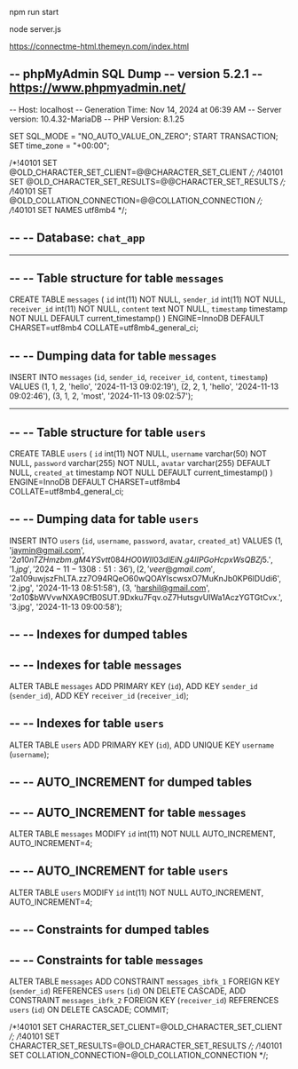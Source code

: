 <!-- React Js Start Project -->
npm run start

<!-- Node Js Start Project -->
node server.js

<!-- Template Link -->
https://connectme-html.themeyn.com/index.html

<!-- SQl Query -->
-- phpMyAdmin SQL Dump
-- version 5.2.1
-- https://www.phpmyadmin.net/
--
-- Host: localhost
-- Generation Time: Nov 14, 2024 at 06:39 AM
-- Server version: 10.4.32-MariaDB
-- PHP Version: 8.1.25

SET SQL_MODE = "NO_AUTO_VALUE_ON_ZERO";
START TRANSACTION;
SET time_zone = "+00:00";


/*!40101 SET @OLD_CHARACTER_SET_CLIENT=@@CHARACTER_SET_CLIENT */;
/*!40101 SET @OLD_CHARACTER_SET_RESULTS=@@CHARACTER_SET_RESULTS */;
/*!40101 SET @OLD_COLLATION_CONNECTION=@@COLLATION_CONNECTION */;
/*!40101 SET NAMES utf8mb4 */;

--
-- Database: `chat_app`
--

-- --------------------------------------------------------

--
-- Table structure for table `messages`
--

CREATE TABLE `messages` (
  `id` int(11) NOT NULL,
  `sender_id` int(11) NOT NULL,
  `receiver_id` int(11) NOT NULL,
  `content` text NOT NULL,
  `timestamp` timestamp NOT NULL DEFAULT current_timestamp()
) ENGINE=InnoDB DEFAULT CHARSET=utf8mb4 COLLATE=utf8mb4_general_ci;

--
-- Dumping data for table `messages`
--

INSERT INTO `messages` (`id`, `sender_id`, `receiver_id`, `content`, `timestamp`) VALUES
(1, 1, 2, 'hello', '2024-11-13 09:02:19'),
(2, 2, 1, 'hello', '2024-11-13 09:02:46'),
(3, 1, 2, 'most', '2024-11-13 09:02:57');

-- --------------------------------------------------------

--
-- Table structure for table `users`
--

CREATE TABLE `users` (
  `id` int(11) NOT NULL,
  `username` varchar(50) NOT NULL,
  `password` varchar(255) NOT NULL,
  `avatar` varchar(255) DEFAULT NULL,
  `created_at` timestamp NOT NULL DEFAULT current_timestamp()
) ENGINE=InnoDB DEFAULT CHARSET=utf8mb4 COLLATE=utf8mb4_general_ci;

--
-- Dumping data for table `users`
--

INSERT INTO `users` (`id`, `username`, `password`, `avatar`, `created_at`) VALUES
(1, 'jaymin@gmail.com', '$2a$10$nTZHmzbm.gM4YSvtt084HO0WII03dlEiN.g4IIPGoHcpxWsQBZj5.', '1.jpg', '2024-11-13 08:51:36'),
(2, 'veer@gmail.com', '$2a$10$9uwjszFhLTA.zz7O94RQeO60wQOAYIscwsxO7MuKnJb0KP6lDUdi6', '2.jpg', '2024-11-13 08:51:58'),
(3, 'harshil@gmail.com', '$2a$10$bWVvwNXA9CfB0SUT.9Dxku7Fqv.oZ7HutsgvUlWa1AczYGTGtCvx.', '3.jpg', '2024-11-13 09:00:58');

--
-- Indexes for dumped tables
--

--
-- Indexes for table `messages`
--
ALTER TABLE `messages`
  ADD PRIMARY KEY (`id`),
  ADD KEY `sender_id` (`sender_id`),
  ADD KEY `receiver_id` (`receiver_id`);

--
-- Indexes for table `users`
--
ALTER TABLE `users`
  ADD PRIMARY KEY (`id`),
  ADD UNIQUE KEY `username` (`username`);

--
-- AUTO_INCREMENT for dumped tables
--

--
-- AUTO_INCREMENT for table `messages`
--
ALTER TABLE `messages`
  MODIFY `id` int(11) NOT NULL AUTO_INCREMENT, AUTO_INCREMENT=4;

--
-- AUTO_INCREMENT for table `users`
--
ALTER TABLE `users`
  MODIFY `id` int(11) NOT NULL AUTO_INCREMENT, AUTO_INCREMENT=4;

--
-- Constraints for dumped tables
--

--
-- Constraints for table `messages`
--
ALTER TABLE `messages`
  ADD CONSTRAINT `messages_ibfk_1` FOREIGN KEY (`sender_id`) REFERENCES `users` (`id`) ON DELETE CASCADE,
  ADD CONSTRAINT `messages_ibfk_2` FOREIGN KEY (`receiver_id`) REFERENCES `users` (`id`) ON DELETE CASCADE;
COMMIT;

/*!40101 SET CHARACTER_SET_CLIENT=@OLD_CHARACTER_SET_CLIENT */;
/*!40101 SET CHARACTER_SET_RESULTS=@OLD_CHARACTER_SET_RESULTS */;
/*!40101 SET COLLATION_CONNECTION=@OLD_COLLATION_CONNECTION */;
